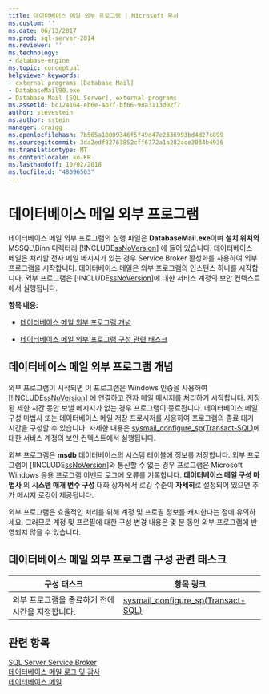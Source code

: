 ```yaml
---
title: 데이터베이스 메일 외부 프로그램 | Microsoft 문서
ms.custom: ''
ms.date: 06/13/2017
ms.prod: sql-server-2014
ms.reviewer: ''
ms.technology:
- database-engine
ms.topic: conceptual
helpviewer_keywords:
- external programs [Database Mail]
- DatabaseMail90.exe
- Database Mail [SQL Server], external programs
ms.assetid: bc124164-eb6e-4b7f-bf66-98a3113d02f7
author: stevestein
ms.author: sstein
manager: craigg
ms.openlocfilehash: 7b565a18009346f5f49d47e2336993bd4d27c899
ms.sourcegitcommit: 3da2edf82763852cff6772a1a282ace3034b4936
ms.translationtype: MT
ms.contentlocale: ko-KR
ms.lasthandoff: 10/02/2018
ms.locfileid: "48096503"
---
```

# <a name="database-mail-external-program"></a>데이터베이스 메일 외부 프로그램
  데이터베이스 메일 외부 프로그램의 실행 파일은 **DatabaseMail.exe**이며 **설치 위치의** MSSQL\Binn 디렉터리 [!INCLUDE[ssNoVersion](../../includes/ssnoversion-md.md)] 에 들어 있습니다. 데이터베이스 메일은 처리할 전자 메일 메시지가 있는 경우 Service Broker 활성화를 사용하여 외부 프로그램을 시작합니다. 데이터베이스 메일은 외부 프로그램의 인스턴스 하나를 시작합니다. 외부 프로그램은 [!INCLUDE[ssNoVersion](../../includes/ssnoversion-md.md)]에 대한 서비스 계정의 보안 컨텍스트에서 실행됩니다.  
  
 **항목 내용:**  
  
-   [데이터베이스 메일 외부 프로그램 개념](#ComponentsAndConcepts)  
  
-   [데이터베이스 메일 외부 프로그램 구성 관련 태스크](#RelatedTasks)  
  
##  <a name="ComponentsAndConcepts"></a> 데이터베이스 메일 외부 프로그램 개념  
 외부 프로그램이 시작되면 이 프로그램은 Windows 인증을 사용하여 [!INCLUDE[ssNoVersion](../../includes/ssnoversion-md.md)] 에 연결하고 전자 메일 메시지를 처리하기 시작합니다. 지정된 제한 시간 동안 보낼 메시지가 없는 경우 프로그램이 종료됩니다. 데이터베이스 메일 구성 마법사 또는 데이터베이스 메일 저장 프로시저를 사용하여 프로그램의 종료 대기 시간을 구성할 수 있습니다. 자세한 내용은 [sysmail_configure_sp&#40;Transact-SQL&#41;](/sql/relational-databases/system-stored-procedures/sysmail-configure-sp-transact-sql)에 대한 서비스 계정의 보안 컨텍스트에서 실행됩니다.  
  
 외부 프로그램은 **msdb** 데이터베이스의 시스템 테이블에 정보를 저장합니다. 외부 프로그램이 [!INCLUDE[ssNoVersion](../../includes/ssnoversion-md.md)]와 통신할 수 없는 경우 프로그램은 Microsoft Windows 응용 프로그램 이벤트 로그에 오류를 기록합니다. **데이터베이스 메일 구성 마법사** 의 **시스템 매개 변수 구성** 대화 상자에서 로깅 수준이 **자세히**로 설정되어 있으면 추가 메시지 로깅이 제공됩니다.  
  
 외부 프로그램은 효율적인 처리를 위해 계정 및 프로필 정보를 캐시한다는 점에 유의하세요. 그러므로 계정 및 프로필에 대한 구성 변경 내용은 몇 분 동안 외부 프로그램에 반영되지 않을 수 있습니다.  
  
##  <a name="RelatedTasks"></a> 데이터베이스 메일 외부 프로그램 구성 관련 태스크  
  
|구성 태스크|항목 링크|  
|------------------------|----------------|  
|외부 프로그램을 종료하기 전에 시간을 지정합니다.|[sysmail_configure_sp&#40;Transact-SQL&#41;](/sql/relational-databases/system-stored-procedures/sysmail-configure-sp-transact-sql)|  
  
## <a name="see-also"></a>관련 항목  
 [SQL Server Service Broker](../../database-engine/configure-windows/sql-server-service-broker.md)   
 [데이터베이스 메일 로그 및 감사](database-mail-log-and-audits.md)   
 [데이터베이스 메일](database-mail.md)  
  
  
